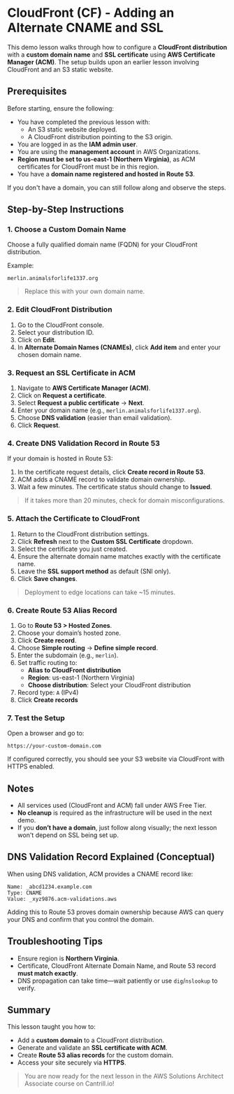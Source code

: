 # CloudFront (CF) - Adding an Alternate CNAME and SSL

This demo lesson walks through how to configure a **CloudFront distribution** with a **custom domain name** and **SSL certificate** using **AWS Certificate Manager (ACM)**. The setup builds upon an earlier lesson involving CloudFront and an S3 static website.

## Prerequisites

Before starting, ensure the following:

- You have completed the previous lesson with:
  - An S3 static website deployed.
  - A CloudFront distribution pointing to the S3 origin.
- You are logged in as the **IAM admin user**.
- You are using the **management account** in AWS Organizations.
- **Region must be set to us-east-1 (Northern Virginia)**, as ACM certificates for CloudFront must be in this region.
- You have a **domain name registered and hosted in Route 53**.

If you don't have a domain, you can still follow along and observe the steps.

## Step-by-Step Instructions

### 1. Choose a Custom Domain Name

Choose a fully qualified domain name (FQDN) for your CloudFront distribution.

Example:

```
merlin.animalsforlife1337.org
```

> Replace this with your own domain name.

### 2. Edit CloudFront Distribution

1. Go to the CloudFront console.
2. Select your distribution ID.
3. Click on **Edit**.
4. In **Alternate Domain Names (CNAMEs)**, click **Add item** and enter your chosen domain name.

### 3. Request an SSL Certificate in ACM

1. Navigate to **AWS Certificate Manager (ACM)**.
2. Click on **Request a certificate**.
3. Select **Request a public certificate** → **Next**.
4. Enter your domain name (e.g., `merlin.animalsforlife1337.org`).
5. Choose **DNS validation** (easier than email validation).
6. Click **Request**.

### 4. Create DNS Validation Record in Route 53

If your domain is hosted in Route 53:

1. In the certificate request details, click **Create record in Route 53**.
2. ACM adds a CNAME record to validate domain ownership.
3. Wait a few minutes. The certificate status should change to **Issued**.

> If it takes more than 20 minutes, check for domain misconfigurations.

### 5. Attach the Certificate to CloudFront

1. Return to the CloudFront distribution settings.
2. Click **Refresh** next to the **Custom SSL Certificate** dropdown.
3. Select the certificate you just created.
4. Ensure the alternate domain name matches exactly with the certificate name.
5. Leave the **SSL support method** as default (SNI only).
6. Click **Save changes**.

> Deployment to edge locations can take ~15 minutes.

### 6. Create Route 53 Alias Record

1. Go to **Route 53 > Hosted Zones**.
2. Choose your domain’s hosted zone.
3. Click **Create record**.
4. Choose **Simple routing** → **Define simple record**.
5. Enter the subdomain (e.g., `merlin`).
6. Set traffic routing to:
   - **Alias to CloudFront distribution**
   - **Region**: us-east-1 (Northern Virginia)
   - **Choose distribution**: Select your CloudFront distribution
7. Record type: `A` (IPv4)
8. Click **Create records**

### 7. Test the Setup

Open a browser and go to:

```
https://your-custom-domain.com
```

If configured correctly, you should see your S3 website via CloudFront with HTTPS enabled.

## Notes

- All services used (CloudFront and ACM) fall under AWS Free Tier.
- **No cleanup** is required as the infrastructure will be used in the next demo.
- If you **don’t have a domain**, just follow along visually; the next lesson won't depend on SSL being set up.

## DNS Validation Record Explained (Conceptual)

When using DNS validation, ACM provides a CNAME record like:

```text
Name: _abcd1234.example.com
Type: CNAME
Value: _xyz9876.acm-validations.aws
```

Adding this to Route 53 proves domain ownership because AWS can query your DNS and confirm that you control the domain.

## Troubleshooting Tips

- Ensure region is **Northern Virginia**.
- Certificate, CloudFront Alternate Domain Name, and Route 53 record **must match exactly**.
- DNS propagation can take time—wait patiently or use `dig`/`nslookup` to verify.

## Summary

This lesson taught you how to:

- Add a **custom domain** to a CloudFront distribution.
- Generate and validate an **SSL certificate with ACM**.
- Create **Route 53 alias records** for the custom domain.
- Access your site securely via **HTTPS**.

> You are now ready for the next lesson in the AWS Solutions Architect Associate course on Cantrill.io!
